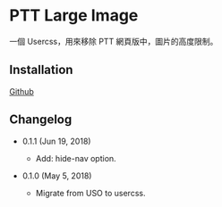 PTT Large Image
===============

一個 Usercss，用來移除 PTT 網頁版中，圖片的高度限制。

Installation
------------

[Github](https://github.com/eight04/ptt-large-image/raw/master/ptt-large-image.user.css)

Changelog
---------

* 0.1.1 (Jun 19, 2018)

  - Add: hide-nav option.

* 0.1.0 (May 5, 2018)

  - Migrate from USO to usercss.
  